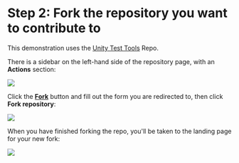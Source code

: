 Step 2: Fork the repository you want to contribute to
========

This demonstration uses the [Unity Test Tools](https://Bitbucket.org/Unity-Technologies/unitytesttools) Repo.

There is a sidebar on the left-hand side of the repository page, with an __Actions__ section:

![](../uploads/Main/Contributing-bb-sidebar.png) 

Click the [__Fork__](https://confluence.atlassian.com/display/BITBUCKET/Forking+a+Repository) button and fill out the form you are redirected to, then click __Fork repository__:

 ![](../uploads/Main/Contributing-bb-fork.png) 
 
When you have finished forking the repo, you'll be taken to the landing page for your new fork:

![](../uploads/Main/Contributing-bb-fork-home.png) 
